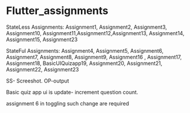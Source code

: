 # Flutter_assignments


StateLess Assignments: Assignment1, Assignment2, Assignment3, Assignment10, Assignment11,Assignment12,Assignment13, Assignment14, Assignment15,
Assignment23

StateFul Assignments: Assignment4, Assignment5, Assignment6, Assignment7, Assignment8, Assignment9, Assignment16 , Assignment17, Assignment18, BasicUIQuizapp19, Assignment20, Assignment21, Assignment22, Assignment23

SS- Screeshot.
OP-output

Basic quiz app ui is update- increment question count.


assignment 6  in toggling such change are required

